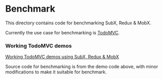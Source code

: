 # Benchmark

This directory contains code for benchmarking SubX, Redux & MobX.

Currently the use case for benchmarking is [TodoMVC](http://todomvc.com/).


### Working TodoMVC demos

[Working TodoMVC demos using SubX, Redux & MobX](../examples/todomvc)

Source code for benchmarking is from the demo code above, with minor modifications to make it suitable for benchmark.
